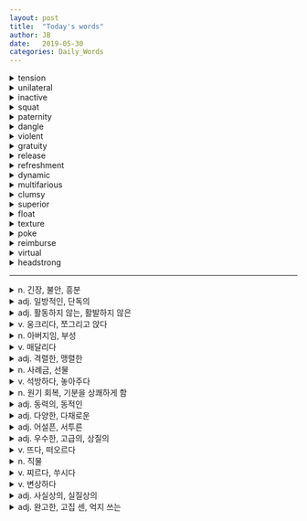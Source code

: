 ```yaml
---
layout: post
title:  "Today's words"
author: JB
date:   2019-05-30
categories: Daily_Words
---
```


<details>
   <summary>tension</summary>
   n. 긴장, 불안, 흥분
</details>

<details>
   <summary>unilateral</summary>
   adj. 일방적인, 단독의
</details>

<details>
   <summary>inactive</summary>
   adj. 활동하지 않는, 활발하지 않은
</details>

<details>
   <summary>squat</summary>
   v. 웅크리다, 쪼그리고 앉다
</details>

<details>
   <summary>paternity</summary>
   n. 아버지임, 부성
</details>

<details>
   <summary>dangle</summary>
   v. 매달리다
</details>

<details>
   <summary>violent</summary>
   adj. 격렬한, 맹렬한
</details>

<details>
   <summary>gratuity</summary>
   n. 사례금, 선물
</details>

<details>
   <summary>release</summary>
   v. 석방하다, 놓아주다
</details>

<details>
   <summary>refreshment</summary>
   n. 원기 회복, 기분을 상쾌하게 함
</details>

<details>
   <summary>dynamic </summary>
   adj. 동력의, 동적인
</details>

<details>
   <summary>multifarious</summary>
   adj. 다양한, 다채로운
</details>

<details>
   <summary>clumsy</summary>
   adj. 어설픈, 서투른
</details>

<details>
   <summary>superior</summary>
   adj. 우수한, 고급의, 상질의
</details>

<details>
   <summary>float</summary>
   v. 뜨다, 떠오르다
</details>

<details>
   <summary>texture</summary>
   n. 직물
</details>

<details>
   <summary>poke</summary>
   v. 찌르다, 쑤시다
</details>

<details>
   <summary>reimburse</summary>
   v. 변상하다
</details>

<details>
   <summary>virtual</summary>
   adj. 사실상의, 실질상의
</details>

<details>
   <summary>headstrong</summary>
   adj. 완고한, 고집 센, 억지 쓰는
</details>

----------------------------------------------

<details>
   <summary>n. 긴장, 불안, 흥분</summary>
   tension
</details>

<details>
   <summary>adj. 일방적인, 단독의</summary>
   unilateral
</details>

<details>
   <summary>adj. 활동하지 않는, 활발하지 않은</summary>
   inactive
</details>

<details>
   <summary>v. 웅크리다, 쪼그리고 앉다</summary>
   squat
</details>

<details>
   <summary>n. 아버지임, 부성</summary>
   paternity
</details>

<details>
   <summary>v. 매달리다</summary>
   dangle
</details>

<details>
   <summary>adj. 격렬한, 맹렬한</summary>
   violent
</details>

<details>
   <summary>n. 사례금, 선물</summary>
   gratuity
</details>

<details>
   <summary>v. 석방하다, 놓아주다</summary>
   release
</details>

<details>
   <summary>n. 원기 회복, 기분을 상쾌하게 함</summary>
   refreshment
</details>

<details>
   <summary>adj. 동력의, 동적인</summary>
   dynamic 
</details>

<details>
   <summary>adj. 다양한, 다채로운</summary>
   multifarious
</details>

<details>
   <summary>adj. 어설픈, 서투른</summary>
   clumsy
</details>

<details>
   <summary>adj. 우수한, 고급의, 상질의</summary>
   superior
</details>

<details>
   <summary>v. 뜨다, 떠오르다</summary>
   float
</details>

<details>
   <summary>n. 직물</summary>
   texture
</details>

<details>
   <summary>v. 찌르다, 쑤시다</summary>
   poke
</details>

<details>
   <summary>v. 변상하다</summary>
   reimburse
</details>

<details>
   <summary>adj. 사실상의, 실질상의</summary>
   virtual
</details>

<details>
   <summary>adj. 완고한, 고집 센, 억지 쓰는</summary>
   headstrong
</details>



